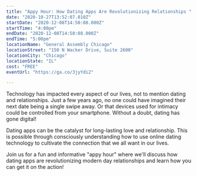 ```yaml
---
title: "Appy Hour: How Dating Apps Are Revolutionizing Relationships "
date: "2020-10-27T13:52:07.010Z"
startDate: "2020-12-08T14:50:08.000Z"
startTime: "4:00pm"
endDate: "2020-12-08T14:50:08.000Z"
endTime: "5:00pm"
locationName: "General Assembly Chicago"
locationStreet: "150 N Wacker Drive, Suite 2600"
locationCity: "Chicago"
locationState: "IL"
cost: "FREE"
eventUrl: "https://ga.co/3jyYdi2"

---
```


Technology has impacted every aspect of our lives, not to mention dating and relationships. Just a few years ago, no one could have imagined their next date being a single swipe away. Or that devices used for intimacy could be controlled from your smartphone. Without a doubt, dating has gone digital!

Dating apps can be the catalyst for long-lasting love and relationship. This is possible through consciously understanding how to use online dating technology to cultivate the connection that we all want in our lives.

Join us for a fun and informative "appy hour" where we'll discuss how dating apps are revolutionizing modern day relationships and learn how you can get it on the action!

